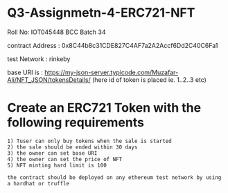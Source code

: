 # Q3-Assignmetn-4-ERC721-NFT


Roll No: IOT045448 
BCC Batch 34

contract Address : 0x8C44b8c31CDE827C4AF7a2A2Accf6Dd2C40C6Fa1

test Network : rinkeby

base URI is : https://my-json-server.typicode.com/Muzafar-Ali/NFT_JSON/tokensDetails/ (here id of token is placed ie. 1..2..3 etc)

# Create an ERC721 Token with the following requirements

    1) Tuser can only buy tokens when the sale is started
    2) the sale should be ended within 30 days
    3) the owner can set base URI
    4) the owner can set the price of NFT
    5) NFT minting hard limit is 100
    
    the contract should be deployed on any ethereum test network by using a hardhat or truffle
    
